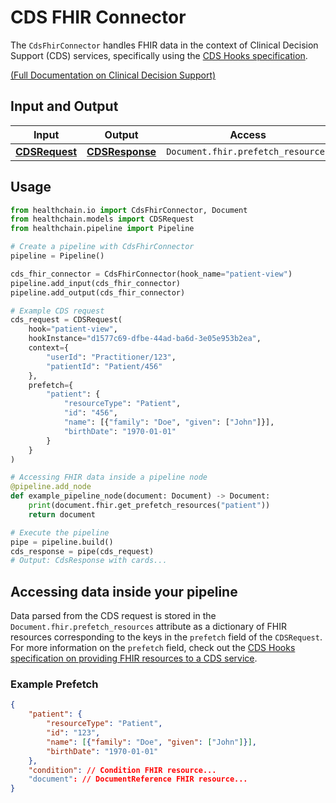 # CDS FHIR Connector

The `CdsFhirConnector` handles FHIR data in the context of Clinical Decision Support (CDS) services, specifically using the [CDS Hooks specification](https://cds-hooks.org/).

[(Full Documentation on Clinical Decision Support)](../../sandbox/use_cases/cds.md)

## Input and Output

| Input | Output | Access |
|-------|--------|-----------|
| [**CDSRequest**](../../../api/use_cases.md#healthchain.models.requests.cdsrequest.CDSRequest) | [**CDSResponse**](../../../api/use_cases.md#healthchain.models.responses.cdsresponse.CDSResponse) | `Document.fhir.prefetch_resources` |


## Usage

```python
from healthchain.io import CdsFhirConnector, Document
from healthchain.models import CDSRequest
from healthchain.pipeline import Pipeline

# Create a pipeline with CdsFhirConnector
pipeline = Pipeline()

cds_fhir_connector = CdsFhirConnector(hook_name="patient-view")
pipeline.add_input(cds_fhir_connector)
pipeline.add_output(cds_fhir_connector)

# Example CDS request
cds_request = CDSRequest(
    hook="patient-view",
    hookInstance="d1577c69-dfbe-44ad-ba6d-3e05e953b2ea",
    context={
        "userId": "Practitioner/123",
        "patientId": "Patient/456"
    },
    prefetch={
        "patient": {
            "resourceType": "Patient",
            "id": "456",
            "name": [{"family": "Doe", "given": ["John"]}],
            "birthDate": "1970-01-01"
        }
    }
)

# Accessing FHIR data inside a pipeline node
@pipeline.add_node
def example_pipeline_node(document: Document) -> Document:
    print(document.fhir.get_prefetch_resources("patient"))
    return document

# Execute the pipeline
pipe = pipeline.build()
cds_response = pipe(cds_request)
# Output: CdsResponse with cards...
```

## Accessing data inside your pipeline

Data parsed from the CDS request is stored in the `Document.fhir.prefetch_resources` attribute as a dictionary of FHIR resources corresponding to the keys in the `prefetch` field of the `CDSRequest`. For more information on the `prefetch` field, check out the [CDS Hooks specification on providing FHIR resources to a CDS service](https://cds-hooks.org/specification/current/#providing-fhir-resources-to-a-cds-service).

### Example Prefetch

```json
{
    "patient": {
        "resourceType": "Patient",
        "id": "123",
        "name": [{"family": "Doe", "given": ["John"]}],
        "birthDate": "1970-01-01"
    },
    "condition": // Condition FHIR resource...
    "document": // DocumentReference FHIR resource...
}
```
